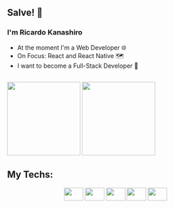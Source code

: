 ## Salve! 👋

### I'm Ricardo Kanashiro

- At the moment I'm a Web Developer 🌐
- On Focus: React and React Native 🗺️
- I want to become a Full-Stack Developer 🔭

##

<div>
    <img height='170em' src='https://github-readme-stats.vercel.app/api?username=ricardokanashiro&layout=compact&theme=dark&show_icons=true'>
    <img height='170em' src='https://github-readme-stats.vercel.app/api/top-langs/?username=ricardokanashiro&layout=compact&theme=tokyonight'>
</div>

## My Techs:

<div align="center">
    <img src="https://cdn.jsdelivr.net/gh/devicons/devicon/icons/typescript/typescript-original.svg" height='30' width="45px" />
    <img src="https://cdn.jsdelivr.net/gh/devicons/devicon/icons/javascript/javascript-original.svg" height='30' width="45px" />
    <img src="https://cdn.jsdelivr.net/gh/devicons/devicon/icons/html5/html5-original.svg" height='30' width="45px"/>
    <img src="https://cdn.jsdelivr.net/gh/devicons/devicon/icons/css3/css3-original.svg" height='30' width="45px" />
    <img src="https://cdn.jsdelivr.net/gh/devicons/devicon/icons/tailwindcss/tailwindcss-plain.svg" height='30' width="45px" />
</div>
